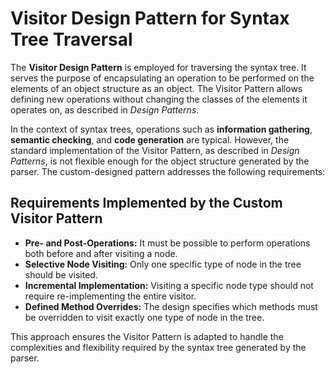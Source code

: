 
# Visitor Design Pattern for Syntax Tree Traversal

The **Visitor Design Pattern** is employed for traversing the syntax tree. It serves the purpose of encapsulating an operation to be performed on the elements of an object structure as an object. The Visitor Pattern allows defining new operations without changing the classes of the elements it operates on, as described in *Design Patterns*.

In the context of syntax trees, operations such as **information gathering**, **semantic checking**, and **code generation** are typical. However, the standard implementation of the Visitor Pattern, as described in *Design Patterns*, is not flexible enough for the object structure generated by the parser. The custom-designed pattern addresses the following requirements:

## Requirements Implemented by the Custom Visitor Pattern

- **Pre- and Post-Operations:** It must be possible to perform operations both before and after visiting a node.
- **Selective Node Visiting:** Only one specific type of node in the tree should be visited.
- **Incremental Implementation:** Visiting a specific node type should not require re-implementing the entire visitor.
- **Defined Method Overrides:** The design specifies which methods must be overridden to visit exactly one type of node in the tree.

This approach ensures the Visitor Pattern is adapted to handle the complexities and flexibility required by the syntax tree generated by the parser.
